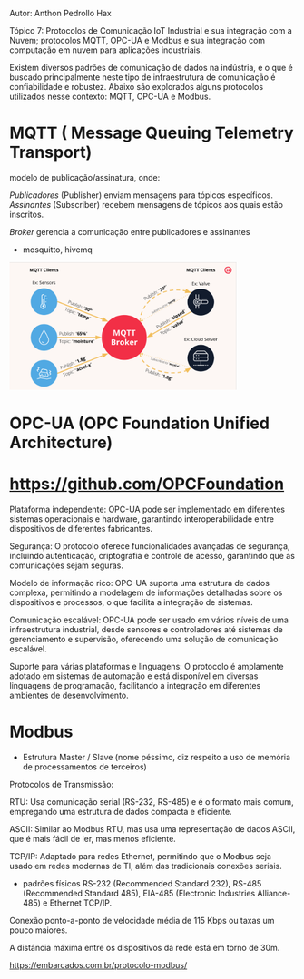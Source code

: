 Autor: Anthon Pedrollo Hax

Tópico 7: Protocolos de Comunicação IoT Industrial e sua integração com a Nuvem; protocolos MQTT, OPC-UA e Modbus e sua integração com computação em nuvem para aplicações industriais.

Existem diversos padrões de comunicação de dados na indústria, e o que é buscado principalmente neste tipo de infraestrutura de comunicação é confiabilidade e robustez. Abaixo são explorados alguns protocolos utilizados nesse contexto: MQTT, OPC-UA e Modbus.

# MQTT ( Message Queuing Telemetry Transport)

modelo de publicação/assinatura, onde:

*Publicadores* (Publisher) enviam mensagens para tópicos específicos.
*Assinantes* (Subscriber) recebem mensagens de tópicos aos quais estão inscritos.

*Broker* gerencia a comunicação entre publicadores e assinantes

- mosquitto, hivemq

[<img alt="alt_text" width="400px" src="MQTT_Diagram.png" />](https://www.twilio.com/en-us/blog/what-is-mqtt)


# OPC-UA (OPC Foundation Unified Architecture)

# <https://github.com/OPCFoundation>

Plataforma independente: OPC-UA pode ser implementado em diferentes sistemas operacionais e hardware, garantindo interoperabilidade entre dispositivos de diferentes fabricantes.

Segurança: O protocolo oferece funcionalidades avançadas de segurança, incluindo autenticação, criptografia e controle de acesso, garantindo que as comunicações sejam seguras.

Modelo de informação rico: OPC-UA suporta uma estrutura de dados complexa, permitindo a modelagem de informações detalhadas sobre os dispositivos e processos, o que facilita a integração de sistemas.

Comunicação escalável: OPC-UA pode ser usado em vários níveis de uma infraestrutura industrial, desde sensores e controladores até sistemas de gerenciamento e supervisão, oferecendo uma solução de comunicação escalável.

Suporte para várias plataformas e linguagens: O protocolo é amplamente adotado em sistemas de automação e está disponível em diversas linguagens de programação, facilitando a integração em diferentes ambientes de desenvolvimento.


# Modbus

- Estrutura Master / Slave (nome péssimo, diz respeito a uso de memória de processamentos de terceiros)

Protocolos de Transmissão:

 RTU: Usa comunicação serial (RS-232, RS-485) e é o formato mais comum, empregando uma estrutura de dados compacta e eficiente.


 ASCII: Similar ao Modbus RTU, mas usa uma representação de dados ASCII, que é mais fácil de ler, mas menos eficiente.


 TCP/IP: Adaptado para redes Ethernet, permitindo que o Modbus seja usado em redes modernas de TI, além das tradicionais conexões seriais.

- padrões físicos RS-232 (Recommended Standard 232), RS-485 (Recommended Standard 485), EIA-485 (Electronic Industries Alliance-485) e Ethernet TCP/IP.

Conexão ponto-a-ponto de velocidade média de 115 Kbps ou taxas um pouco maiores.

A distância máxima entre os dispositivos da rede está em torno de 30m.

<https://embarcados.com.br/protocolo-modbus/>
